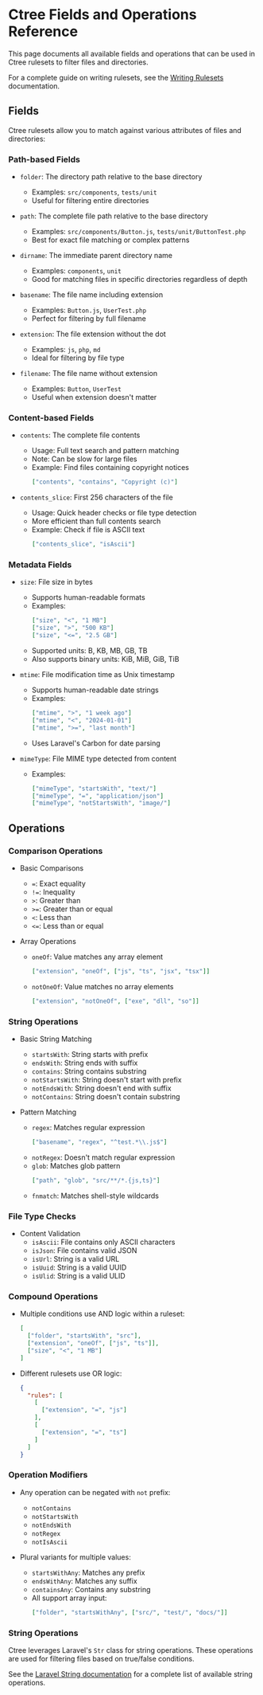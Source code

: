 # Ctree Fields and Operations Reference

This page documents all available fields and operations that can be used in Ctree rulesets to filter files and directories.

For a complete guide on writing rulesets, see the [Writing Rulesets](./rulesets.md) documentation.

## Fields

Ctree rulesets allow you to match against various attributes of files and directories:

### Path-based Fields

- `folder`: The directory path relative to the base directory
    - Examples: `src/components`, `tests/unit`
    - Useful for filtering entire directories

- `path`: The complete file path relative to the base directory
    - Examples: `src/components/Button.js`, `tests/unit/ButtonTest.php`
    - Best for exact file matching or complex patterns

- `dirname`: The immediate parent directory name
    - Examples: `components`, `unit`
    - Good for matching files in specific directories regardless of depth

- `basename`: The file name including extension
    - Examples: `Button.js`, `UserTest.php`
    - Perfect for filtering by full filename

- `extension`: The file extension without the dot
    - Examples: `js`, `php`, `md`
    - Ideal for filtering by file type

- `filename`: The file name without extension
    - Examples: `Button`, `UserTest`
    - Useful when extension doesn't matter

### Content-based Fields

- `contents`: The complete file contents
    - Usage: Full text search and pattern matching
    - Note: Can be slow for large files
    - Example: Find files containing copyright notices
      ```json
      ["contents", "contains", "Copyright (c)"]
      ```

- `contents_slice`: First 256 characters of the file
    - Usage: Quick header checks or file type detection
    - More efficient than full contents search
    - Example: Check if file is ASCII text
      ```json
      ["contents_slice", "isAscii"]
      ```

### Metadata Fields

- `size`: File size in bytes
    - Supports human-readable formats
    - Examples:
      ```json
      ["size", "<", "1 MB"]
      ["size", ">", "500 KB"]
      ["size", "<=", "2.5 GB"]
      ```
    - Supported units: B, KB, MB, GB, TB
    - Also supports binary units: KiB, MiB, GiB, TiB

- `mtime`: File modification time as Unix timestamp
    - Supports human-readable date strings
    - Examples:
      ```json
      ["mtime", ">", "1 week ago"]
      ["mtime", "<", "2024-01-01"]
      ["mtime", ">=", "last month"]
      ```
    - Uses Laravel's Carbon for date parsing

- `mimeType`: File MIME type detected from content
    - Examples:
      ```json
      ["mimeType", "startsWith", "text/"]
      ["mimeType", "=", "application/json"]
      ["mimeType", "notStartsWith", "image/"]
      ```

## Operations

### Comparison Operations

- Basic Comparisons
    - `=`: Exact equality
    - `!=`: Inequality
    - `>`: Greater than
    - `>=`: Greater than or equal
    - `<`: Less than
    - `<=`: Less than or equal

- Array Operations
    - `oneOf`: Value matches any array element
      ```json
      ["extension", "oneOf", ["js", "ts", "jsx", "tsx"]]
      ```
    - `notOneOf`: Value matches no array elements
      ```json
      ["extension", "notOneOf", ["exe", "dll", "so"]]
      ```

### String Operations

- Basic String Matching
    - `startsWith`: String starts with prefix
    - `endsWith`: String ends with suffix
    - `contains`: String contains substring
    - `notStartsWith`: String doesn't start with prefix
    - `notEndsWith`: String doesn't end with suffix
    - `notContains`: String doesn't contain substring

- Pattern Matching
    - `regex`: Matches regular expression
      ```json
      ["basename", "regex", "^test.*\\.js$"]
      ```
    - `notRegex`: Doesn't match regular expression
    - `glob`: Matches glob pattern
      ```json
      ["path", "glob", "src/**/*.{js,ts}"]
      ```
    - `fnmatch`: Matches shell-style wildcards

### File Type Checks

- Content Validation
    - `isAscii`: File contains only ASCII characters
    - `isJson`: File contains valid JSON
    - `isUrl`: String is a valid URL
    - `isUuid`: String is a valid UUID
    - `isUlid`: String is a valid ULID

### Compound Operations

- Multiple conditions use AND logic within a ruleset:
  ```json
  [
    ["folder", "startsWith", "src"],
    ["extension", "oneOf", ["js", "ts"]],
    ["size", "<", "1 MB"]
  ]
  ```

- Different rulesets use OR logic:
  ```json
  {
    "rules": [
      [
        ["extension", "=", "js"]
      ],
      [
        ["extension", "=", "ts"]
      ]
    ]
  }
  ```

### Operation Modifiers

- Any operation can be negated with `not` prefix:
    - `notContains`
    - `notStartsWith`
    - `notEndsWith`
    - `notRegex`
    - `notIsAscii`

- Plural variants for multiple values:
    - `startsWithAny`: Matches any prefix
    - `endsWithAny`: Matches any suffix
    - `containsAny`: Contains any substring
    - All support array input:
      ```json
      ["folder", "startsWithAny", ["src/", "test/", "docs/"]]
      ```

### String Operations

Ctree leverages Laravel's `Str` class for string operations. These operations are used for filtering files based on true/false conditions.

See the [Laravel String documentation](https://laravel.com/docs/11.x/strings#strings-method-list) for a complete list of available string operations.
